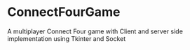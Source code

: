 # ConnectFourGame
A multiplayer Connect Four game with Client and server side implementation using Tkinter and Socket
